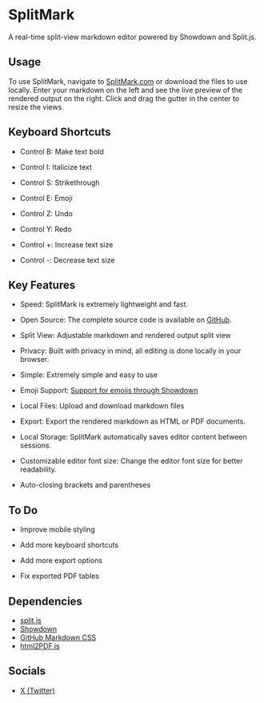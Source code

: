 # SplitMark

A real-time split-view markdown editor powered by Showdown and Split.js.

## Usage
To use SplitMark, navigate to [SplitMark.com](https://splitmark.com) or download the files to use locally.
Enter your markdown on the left and see the live preview of the rendered output on the right. Click and drag the gutter in the center to resize the views.

## Keyboard Shortcuts

* Control B: Make text bold

* Control I: Italicize text

* Control S: Strikethrough

* Control E: Emoji

* Control Z: Undo

* Control Y: Redo

* Control +: Increase text size

* Control -: Decrease text size

## Key Features 
* Speed: SplitMark is extremely lightweight and fast.

* Open Source: The complete source code is available on [GitHub](https://github.com/Clevis22/SplitMark).

* Split View: Adjustable markdown and rendered output split view

* Privacy: Built with privacy in mind, all editing is done locally in your browser.

* Simple: Extremely simple and easy to use

* Emoji Support: [Support for emojis through Showdown](https://github.com/showdownjs/showdown/wiki/Emojis#introduction)

* Local Files: Upload and download markdown files

* Export: Export the rendered markdown as HTML or PDF documents.

* Local Storage: SplitMark automatically saves editor content between sessions.

* Customizable editor font size: Change the editor font size for better readability.

* Auto-closing brackets and parentheses

## To Do

* Improve mobile styling

* Add more keyboard shortcuts

* Add more export options

* Fix exported PDF tables


## Dependencies
* [split.js](https://github.com/splitrb/split.js?files=1)
* [Showdown](https://showdownjs.com/)
* [GitHub Markdown CSS](https://github.com/sindresorhus/github-markdown-css)
* [html2PDF.js](https://ekoopmans.github.io/html2pdf.js/)

## Socials
* [X (Twitter)](https://twitter.com/splitmark1)